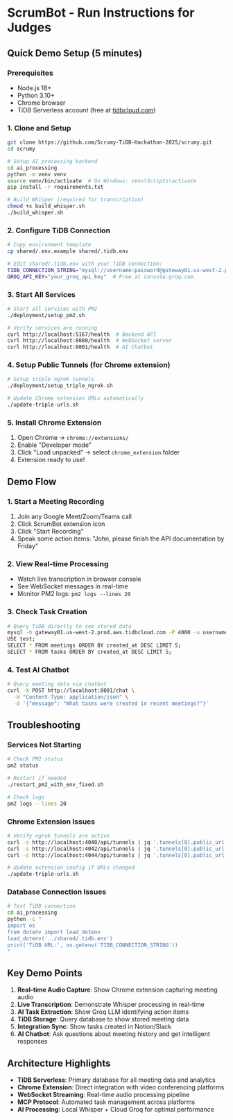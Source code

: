 # ScrumBot - Run Instructions for Judges

## Quick Demo Setup (5 minutes)

### Prerequisites
- Node.js 18+
- Python 3.10+
- Chrome browser
- TiDB Serverless account (free at [tidbcloud.com](https://tidbcloud.com))

### 1. Clone and Setup
```bash
git clone https://github.com/Scrumy-TiDB-Hackathon-2025/scrumy.git
cd scrumy

# Setup AI processing backend
cd ai_processing
python -m venv venv
source venv/bin/activate  # On Windows: venv\Scripts\activate
pip install -r requirements.txt

# Build Whisper (required for transcription)
chmod +x build_whisper.sh
./build_whisper.sh
```

### 2. Configure TiDB Connection
```bash
# Copy environment template
cp shared/.env.example shared/.tidb.env

# Edit shared/.tidb.env with your TiDB connection:
TIDB_CONNECTION_STRING="mysql://username:password@gateway01.us-west-2.prod.aws.tidbcloud.com:4000/test"
GROQ_API_KEY="your_groq_api_key"  # Free at console.groq.com
```

### 3. Start All Services
```bash
# Start all services with PM2
./deployment/setup_pm2.sh

# Verify services are running
curl http://localhost:5167/health  # Backend API
curl http://localhost:8080/health  # WebSocket server  
curl http://localhost:8001/health  # AI Chatbot
```

### 4. Setup Public Tunnels (for Chrome extension)
```bash
# Setup triple ngrok tunnels
./deployment/setup_triple_ngrok.sh

# Update Chrome extension URLs automatically
./update-triple-urls.sh
```

### 5. Install Chrome Extension
1. Open Chrome → `chrome://extensions/`
2. Enable "Developer mode"
3. Click "Load unpacked" → select `chrome_extension` folder
4. Extension ready to use!

## Demo Flow

### 1. Start a Meeting Recording
1. Join any Google Meet/Zoom/Teams call
2. Click ScrumBot extension icon
3. Click "Start Recording"
4. Speak some action items: "John, please finish the API documentation by Friday"

### 2. View Real-time Processing
- Watch live transcription in browser console
- See WebSocket messages in real-time
- Monitor PM2 logs: `pm2 logs --lines 20`

### 3. Check Task Creation
```bash
# Query TiDB directly to see stored data
mysql -h gateway01.us-west-2.prod.aws.tidbcloud.com -P 4000 -u username -p
USE test;
SELECT * FROM meetings ORDER BY created_at DESC LIMIT 5;
SELECT * FROM tasks ORDER BY created_at DESC LIMIT 5;
```

### 4. Test AI Chatbot
```bash
# Query meeting data via chatbot
curl -X POST http://localhost:8001/chat \
  -H "Content-Type: application/json" \
  -d '{"message": "What tasks were created in recent meetings?"}'
```

## Troubleshooting

### Services Not Starting
```bash
# Check PM2 status
pm2 status

# Restart if needed
./restart_pm2_with_env_fixed.sh

# Check logs
pm2 logs --lines 20
```

### Chrome Extension Issues
```bash
# Verify ngrok tunnels are active
curl -s http://localhost:4040/api/tunnels | jq '.tunnels[0].public_url'
curl -s http://localhost:4042/api/tunnels | jq '.tunnels[0].public_url'  
curl -s http://localhost:4044/api/tunnels | jq '.tunnels[0].public_url'

# Update extension config if URLs changed
./update-triple-urls.sh
```

### Database Connection Issues
```bash
# Test TiDB connection
cd ai_processing
python -c "
import os
from dotenv import load_dotenv
load_dotenv('../shared/.tidb.env')
print('TiDB URL:', os.getenv('TIDB_CONNECTION_STRING'))
"
```

## Key Demo Points
1. **Real-time Audio Capture**: Show Chrome extension capturing meeting audio
2. **Live Transcription**: Demonstrate Whisper processing in real-time
3. **AI Task Extraction**: Show Groq LLM identifying action items
4. **TiDB Storage**: Query database to show stored meeting data
5. **Integration Sync**: Show tasks created in Notion/Slack
6. **AI Chatbot**: Ask questions about meeting history and get intelligent responses

## Architecture Highlights
- **TiDB Serverless**: Primary database for all meeting data and analytics
- **Chrome Extension**: Direct integration with video conferencing platforms
- **WebSocket Streaming**: Real-time audio processing pipeline
- **MCP Protocol**: Automated task management across platforms
- **AI Processing**: Local Whisper + Cloud Groq for optimal performance